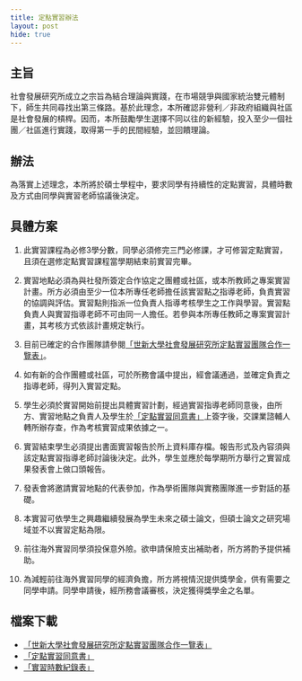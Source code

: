 ```yaml
---
title: 定點實習辦法
layout: post
hide: true
---
```


## 主旨

社會發展研究所成立之宗旨為結合理論與實踐，在市場競爭與國家統治雙元體制下，師生共同尋找出第三條路。基於此理念，本所確認非營利／非政府組織與社區是社會發展的槓桿。因而，本所鼓勵學生選擇不同以往的新經驗，投入至少一個社團／社區進行實踐，取得第一手的民間經驗，並回饋理論。

## 辦法

為落實上述理念，本所將於碩士學程中，要求同學有持續性的定點實習，具體時數及方式由同學與實習老師協議後決定。

## 具體方案

1. 此實習課程為必修3學分數，同學必須修完三門必修課，才可修習定點實習，且須在選修定點實習課程當學期結束前實習完畢。

2. 實習地點必須為與社發所簽定合作協定之團體或社區，或本所教師之專案實習計畫。所方必須由至少一位本所專任老師擔任該實習點之指導老師，負責實習的協調與評估。實習點則指派一位負責人指導考核學生之工作與學習。實習點負責人與實習指導老師不可由同一人擔任。若參與本所專任教師之專案實習計畫，其考核方式依該計畫規定執行。

3. 目前已確定的合作團隊請參閱[「世新大學社會發展研究所定點實習團隊合作一覽表」](https://docs.google.com/document/u/3/d/1_wbHNsPFf9OZS11coym0uL-JBv9_dUvsHi5pcw7JAUk/edit?usp=sharing)。

4. 如有新的合作團體或社區，可於所務會議中提出，經會議通過，並確定負責之指導老師，得列入實習定點。

5. 學生必須於實習開始前提出具體實習計劃，經過實習指導老師同意後，由所方、實習地點之負責人及學生於[「定點實習同意書」](https://e62.shu.edu.tw/download/定點實習同意書108.docx)上簽字後，交課業諮輔人轉所辦存查，作為考核實習成果依據之一。

6. 實習結束學生必須提出書面實習報告於所上資料庫存檔。報告形式及內容須與該定點實習指導老師討論後決定。此外，學生並應於每學期所方舉行之實習成果發表會上做口頭報告。

7. 發表會將邀請實習地點的代表參加，作為學術團隊與實務團隊進一步對話的基礎。

8. 本實習可依學生之興趣繼續發展為學生未來之碩士論文，但碩士論文之研究場域並不以實習定點為限。

9. 前往海外實習同學須投保意外險。欲申請保險支出補助者，所方將酌予提供補助。

10. 為減輕前往海外實習同學的經濟負擔，所方將視情況提供獎學金，供有需要之同學申請。同學申請後，經所務會議審核，決定獲得獎學金之名單。

## 檔案下載

- [「世新大學社會發展研究所定點實習團隊合作一覽表」](https://docs.google.com/document/u/3/d/1_wbHNsPFf9OZS11coym0uL-JBv9_dUvsHi5pcw7JAUk/edit?usp=sharing)
- [「定點實習同意書」](https://e62.shu.edu.tw/download/定點實習同意書108.docx)
- [「實習時數紀錄表」](https://e62.shu.edu.tw/download/實習時數紀錄表.doc)

